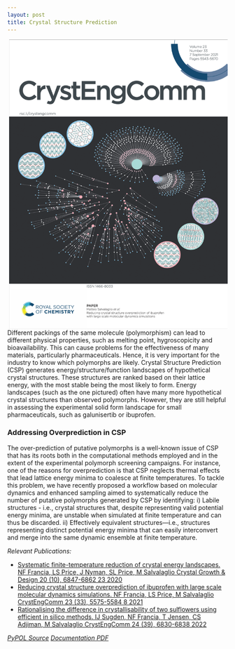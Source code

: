```yaml
---
layout: post
title: Crystal Structure Prediction
---
```


<img src="https://github.com/mme-ucl/mme-ucl.github.io/raw/main/images/beyondLatticeEnergy.png" align="right" width="500px"/>
Different packings of the same molecule (polymorphism) can lead to different physical properties, such as melting point, hygroscopicity and bioavailability. This can cause problems for the effectiveness of many materials, particularly pharmaceuticals. Hence, it is very important for the industry to know which polymorphs are likely.
Crystal Structure Prediction (CSP) generates energy/structure/function landscapes of hypothetical crystal structures. These structures are ranked based on their lattice energy, with the most stable being the most likely to form. Energy landscapes (such as the one pictured) often have many more hypothetical crystal structures than observed polymorphs. However, they are still helpful in assessing the experimental solid form landscape for small pharmaceuticals, such as galunisertib or ibuprofen.

### Addressing Overprediction in CSP
The over-prediction of putative polymorphs is a well-known issue of CSP that has its roots both in the computational methods employed and in the extent of the experimental polymorph screening campaigns. For instance, one of the reasons for overprediction is that CSP neglects thermal effects that lead lattice energy minima to coalesce at finite temperatures. To tackle this problem, we have recently proposed a workflow based on molecular dynamics and enhanced sampling aimed to systematically reduce the number of putative polymorphs generated by CSP by identifying:
i) Labile structures - i.e., crystal structures that, despite representing valid potential energy minima, are unstable when simulated at finite temperature and can thus be discarded. ii) Effectively equivalent structures—i.e., structures representing distinct potential energy minima that can easily interconvert and merge into the same dynamic ensemble at finite temperature.

_Relevant Publications:_
- [Systematic finite-temperature reduction of crystal energy landscapes. NF Francia, LS Price, J Nyman, SL Price, M Salvalaglio
Crystal Growth & Design 20 (10), 6847-6862	23	2020](https://pubs.acs.org/doi/abs/10.1021/acs.cgd.0c00918)
- [Reducing crystal structure overprediction of ibuprofen with large scale molecular dynamics simulations. NF Francia, LS Price, M Salvalaglio
CrystEngComm 23 (33), 5575-5584	8	2021](https://pubs.rsc.org/en/content/articlehtml/2021/ce/d1ce00616a)
- [Rationalising the difference in crystallisability of two sulflowers using efficient in silico methods. IJ Sugden, NF Francia, T Jensen, CS Adjiman, M Salvalaglio CrystEngComm 24 (39), 6830-6838 2022](https://pubs.rsc.org/en/content/articlehtml/2022/ce/d2ce00942k)

[_PyPOL Source_](https://github.com/mme-ucl/pypol)
[_Documentation PDF_](https://github.com/mme-ucl/pypol/raw/master/doc/Pypol_Manual.pdf)

<br clear="right"/>
